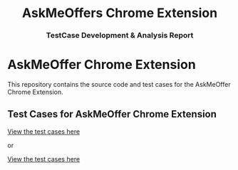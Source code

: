 <h1 align = "center"> AskMeOffers Chrome Extension </h1>
<h3 align = "center"> TestCase Development & Analysis Report </h3>

# AskMeOffer Chrome Extension

This repository contains the source code and test cases for the AskMeOffer Chrome Extension.

## Test Cases for AskMeOffer Chrome Extension

[View the test cases here](https://docs.google.com/spreadsheets/d/1OEtJxfjw959P2ZroYLA0mI5V0UKXiENmVMEr7ZG5WPE/edit?usp=sharing)

or

[View the test cases here](testcases.html)



